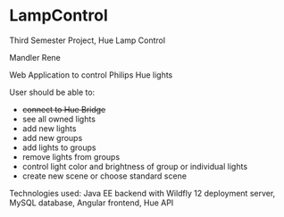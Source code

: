 # LampControl
Third Semester Project, Hue Lamp Control

Mandler Rene

Web Application to control Philips Hue lights

User should be able to:

- <s>connect to Hue Bridge</s>
- see all owned lights
- add new lights
- add new groups
- add lights to groups
- remove lights from groups
- control light color and brightness of group or individual lights
- create new scene or choose standard scene

Technologies used: Java EE backend with Wildfly 12 deployment server, MySQL database, Angular frontend, Hue API

